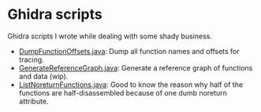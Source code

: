 # Ghidra scripts

Ghidra scripts I wrote while dealing with some shady business.

- [DumpFunctionOffsets.java](DumpFunctionOffsets.java): Dump all function names
    and offsets for tracing.
- [GenerateReferenceGraph.java](GenerateReferenceGraph.java): Generate a
    reference graph of functions and data (wip).
- [ListNoreturnFunctions.java](ListNoreturnFunctions.java): Good to know the
    reason why half of the functions are half-disassembled because of one dumb
    noreturn attribute.
